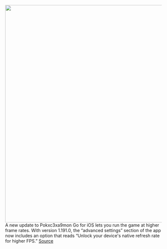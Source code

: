 <img src='https://cdn.vox-cdn.com/thumbor/IdvEJ2ES8ky44IbN70SjGMvi3oU=/0x0:2040x1360/1200x800/filters:focal(857x517:1183x843)/cdn.vox-cdn.com/uploads/chorus_image/image/70222796/jbareham_160711_1134_0119_02.0.0.jpg' width='700px' /><br/>
A new update to Pokxc3xa9mon Go for iOS lets you run the game at higher frame rates. With version 1.191.0, the “advanced settings” section of the app now includes an option that reads “Unlock your device's native refresh rate for higher FPS.”
<a href='https://www.theverge.com/2021/12/3/22815472/pokemon-go-frame-rate-ios-update-released'> Source <a/>